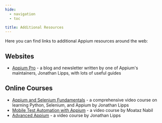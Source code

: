 ```yaml
---
hide:
  - navigation
  - toc

title: Additional Resources
---
```


Here you can find links to additional Appium resources around the web:

## Websites

- [Appium Pro](https://appiumpro.com) - a blog and newsletter written by one of Appium's
  maintainers, Jonathan Lipps, with lots of useful guides

## Online Courses

- [Appium and Selenium Fundamentals](https://ui.headspin.io/university/learn/appium-selenium-fundamentals-2020) - a comprehensive video course on learning Python, Selenium, and Appium by Jonathan Lipps
- [Mobile Test Automation with Appium](https://testautomationu.applitools.com/appium-java-tutorial/) - a video course by Moataz Nabil
- [Advanced Appium](https://www.linkedin.com/learning/advanced-appium) - a video course by Jonathan Lipps

